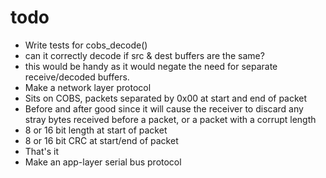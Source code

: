 todo
====
- Write tests for cobs_decode()
 - can it correctly decode if src & dest buffers are the same?
 - this would be handy as it would negate the need for separate
   receive/decoded buffers.
- Make a network layer protocol
 - Sits on COBS, packets separated by 0x00 at start and end of packet
  - Before and after good since it will cause the receiver to discard any
    stray bytes received before a packet, or a packet with a corrupt
    length
 - 8 or 16 bit length at start of packet
 - 8 or 16 bit CRC at start/end of packet
 - That's it
- Make an app-layer serial bus protocol
